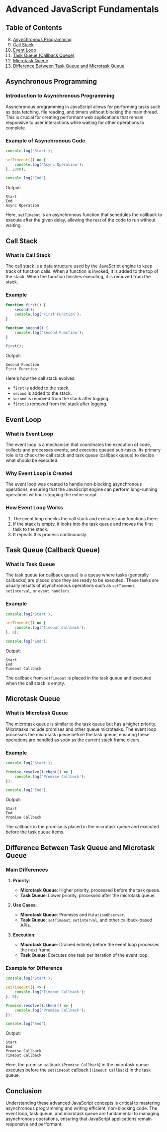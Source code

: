 # Advanced JavaScript Fundamentals

## Table of Contents
8. [Asynchronous Programming](#asynchronous-programming)
9. [Call Stack](#call-stack)
10. [Event Loop](#event-loop)
11. [Task Queue (Callback Queue)](#task-queue-callback-queue)
12. [Microtask Queue](#microtask-queue)
13. [Difference Between Task Queue and Microtask Queue](#difference-between-task-queue-and-microtask-queue)

## Asynchronous Programming

### Introduction to Asynchronous Programming
Asynchronous programming in JavaScript allows for performing tasks such as data fetching, file reading, and timers without blocking the main thread. This is crucial for creating performant web applications that remain responsive to user interactions while waiting for other operations to complete.

### Example of Asynchronous Code
```javascript
console.log('Start');

setTimeout(() => {
    console.log('Async Operation');
}, 2000);

console.log('End');
```
Output:
```
Start
End
Async Operation
```

Here, `setTimeout` is an asynchronous function that schedules the callback to execute after the given delay, allowing the rest of the code to run without waiting.

## Call Stack

### What is Call Stack
The call stack is a data structure used by the JavaScript engine to keep track of function calls. When a function is invoked, it is added to the top of the stack. When the function finishes executing, it is removed from the stack.

### Example
```javascript
function first() {
    second();
    console.log('First Function');
}

function second() {
    console.log('Second Function');
}

first();
```
Output:
```
Second Function
First Function
```

Here's how the call stack evolves:
- `first` is added to the stack.
- `second` is added to the stack.
- `second` is removed from the stack after logging.
- `first` is removed from the stack after logging.

## Event Loop

### What is Event Loop
The event loop is a mechanism that coordinates the execution of code, collects and processes events, and executes queued sub-tasks. Its primary role is to check the call stack and task queue (callback queue) to decide what should be executed.

### Why Event Loop is Created
The event loop was created to handle non-blocking asynchronous operations, ensuring that the JavaScript engine can perform long-running operations without stopping the entire script.

### How Event Loop Works
1. The event loop checks the call stack and executes any functions there.
2. If the stack is empty, it looks into the task queue and moves the first task to the stack.
3. It repeats this process continuously.

## Task Queue (Callback Queue)

### What is Task Queue
The task queue (or callback queue) is a queue where tasks (generally callbacks) are placed once they are ready to be executed. These tasks are usually results of asynchronous operations such as `setTimeout`, `setInterval`, or `event handlers`.

### Example
```javascript
console.log('Start');

setTimeout(() => {
    console.log('Timeout Callback');
}, 0);

console.log('End');
```
Output:
```
Start
End
Timeout Callback
```

The callback from `setTimeout` is placed in the task queue and executed when the call stack is empty.

## Microtask Queue

### What is Microtask Queue
The microtask queue is similar to the task queue but has a higher priority. Microtasks include promises and other queue microtasks. The event loop processes the microtask queue before the task queue, ensuring these operations are handled as soon as the current stack frame clears.

### Example
```javascript
console.log('Start');

Promise.resolve().then(() => {
    console.log('Promise Callback');
});

console.log('End');
```
Output:
```
Start
End
Promise Callback
```

The callback in the promise is placed in the microtask queue and executed before the task queue items.

## Difference Between Task Queue and Microtask Queue

### Main Differences

1. **Priority**:
    - **Microtask Queue**: Higher priority, processed before the task queue.
    - **Task Queue**: Lower priority, processed after the microtask queue.

2. **Use Cases**:
    - **Microtask Queue**: Promises and `MutationObserver`.
    - **Task Queue**: `setTimeout`, `setInterval`, and other callback-based APIs.

3. **Execution**:
    - **Microtask Queue**: Drained entirely before the event loop processes the next frame.
    - **Task Queue**: Executes one task per iteration of the event loop.

### Example for Difference
```javascript
console.log('Start');

setTimeout(() => {
    console.log('Timeout Callback');
}, 0);

Promise.resolve().then(() => {
    console.log('Promise Callback');
});

console.log('End');
```
Output:
```
Start
End
Promise Callback
Timeout Callback
```

Here, the promise callback (`Promise Callback`) in the microtask queue executes before the `setTimeout` callback (`Timeout Callback`) in the task queue.

## Conclusion
Understanding these advanced JavaScript concepts is critical to mastering asynchronous programming and writing efficient, non-blocking code. The event loop, task queue, and microtask queue are fundamental to managing asynchronous operations, ensuring that JavaScript applications remain responsive and performant.